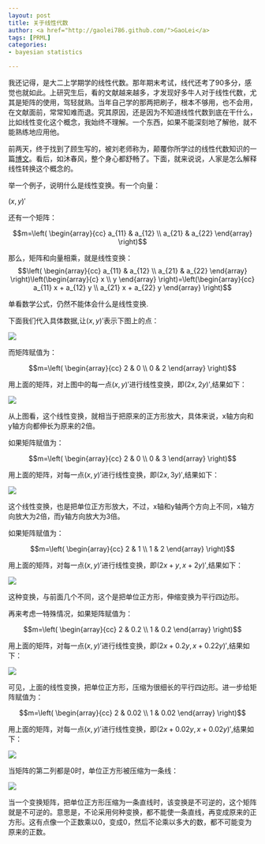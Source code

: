 ```yaml
---
layout: post
title: 关于线性代数
author: <a href="http://gaolei786.github.com/">GaoLei</a>
tags: [PRML]
categories:
- bayesian statistics

---
```


我还记得，是大二上学期学的线性代数。那年期末考试，线代还考了90多分，感觉也就如此。上研究生后，看的文献越来越多，才发现好多牛人对于线性代数，尤其是矩阵的使用，驾轻就熟。当年自己学的那两把刷子，根本不够用，也不会用，在文献面前，常常知难而退。究其原因，还是因为不知道线性代数到底在干什么，比如线性变化这个概念，我始终不理解。一个东西，如果不能深刻地了解他，就不能熟练地应用他。

前两天，终于找到了顾生写的，被刘老师称为，颠覆你所学过的线性代数知识的一篇[博文](http://www.matrix67.com/blog/archives/4294)。看后，如沐春风，整个身心都舒畅了。下面，就来说说，人家是怎么解释线性转换这个概念的。

举一个例子，说明什么是线性变换。有一个向量：

$(x,y)'$

还有一个矩阵：

$$m=\left(
\begin{array}{cc}
a_{11} & a_{12} \\
a_{21} & a_{22} 
\end{array}
\right)$$

那么，矩阵和向量相乘，就是线性变换：
$$\left(
\begin{array}{cc}
a_{11} & a_{12} \\
a_{21} & a_{22}
\end{array}
\right)\left(\begin{array}{c}
x \\
y
\end{array}
\right)=\left(\begin{array}{cc}
a_{11} x + a_{12} y  \\
a_{21}  x + a_{22} y
\end{array}
\right)$$

单看数学公式，仍然不能体会什么是线性变换.

下面我们代入具体数据,让$(x,y)'$表示下图上的点：

![](http://gaolei786.github.com/images/xiandai1.png)

而矩阵赋值为：

$$m=\left(
\begin{array}{cc}
2 & 0 \\
0 & 2
\end{array}
\right)$$

用上面的矩阵，对上图中的每一点$(x,y)'$进行线性变换，即$(2x,2y)'$,结果如下：

![](http://gaolei786.github.com/images/xiandai2.png)

从上图看，这个线性变换，就相当于把原来的正方形放大，具体来说，x轴方向和y轴方向都伸长为原来的2倍。

如果矩阵赋值为：

$$m=\left(
\begin{array}{cc}
2 & 0 \\
0 & 3
\end{array}
\right)$$

用上面的矩阵，对每一点$(x,y)'$进行线性变换，即$(2x,3y)'$,结果如下：

![](http://gaolei786.github.com/images/xiandai3.png)

这个线性变换，也是把单位正方形放大，不过，x轴和y轴两个方向上不同，x轴方向放大为2倍，而y轴方向放大为3倍。

如果矩阵赋值为：

$$m=\left(
\begin{array}{cc}
2 & 1 \\
1 & 2
\end{array}
\right)$$

用上面的矩阵，对每一点$(x,y)'$进行线性变换，即$(2x+y,x+2y)'$,结果如下：

![](http://gaolei786.github.com/images/xiandai4.png)

这种变换，与前面几个不同，这个是把单位正方形，伸缩变换为平行四边形。

再来考虑一特殊情况，如果矩阵赋值为：

$$m=\left(
\begin{array}{cc}
2 & 0.2 \\
1 & 0.2
\end{array}
\right)$$

用上面的矩阵，对每一点$(x,y)'$进行线性变换，即$(2x+0.2y,x+0.22y)'$,结果如下：

![](http://gaolei786.github.com/images/xiandai5.png)

可见，上面的线性变换，把单位正方形，压缩为很细长的平行四边形。进一步给矩阵赋值为：

$$m=\left(
\begin{array}{cc}
2 & 0.02 \\
1 & 0.02
\end{array}
\right)$$

用上面的矩阵，对每一点$(x,y)'$进行线性变换，即$(2x+0.02y,x+0.02y)'$,结果如下：

![](http://gaolei786.github.com/images/xiandai6.png)

当矩阵的第二列都是0时，单位正方形被压缩为一条线：

![](http://gaolei786.github.com/images/xiandai7.png)

当一个变换矩阵，把单位正方形压缩为一条直线时，该变换是不可逆的，这个矩阵就是不可逆的。意思是，不论采用何种变换，都不能使一条直线，再变成原来的正方形。这有点像一个正数乘以0，变成0，然后不论乘以多大的数，都不可能变为原来的正数。


